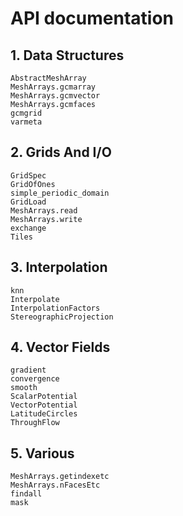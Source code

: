 # API documentation

## 1. Data Structures 

```@docs
AbstractMeshArray
MeshArrays.gcmarray
MeshArrays.gcmvector
MeshArrays.gcmfaces
gcmgrid
varmeta
```

## 2. Grids And I/O

```@docs
GridSpec
GridOfOnes
simple_periodic_domain
GridLoad
MeshArrays.read
MeshArrays.write
exchange
Tiles
```

## 3. Interpolation

```@docs
knn
Interpolate
InterpolationFactors
StereographicProjection
```

## 4. Vector Fields

```@docs
gradient
convergence
smooth
ScalarPotential
VectorPotential
LatitudeCircles
ThroughFlow
```

## 5. Various

```@docs
MeshArrays.getindexetc
MeshArrays.nFacesEtc
findall
mask
```
